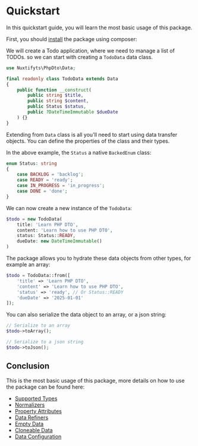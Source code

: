Quickstart
=

In this quickstart guide, you will learn the most basic usage of this package.

First, you should [install](https://github.com/nuxtifyts/php-dto?tab=readme-ov-file#installation) the package using composer:

We will create a Todo application, where we need to manage a list of TODOs. so we can start
with creating a `TodoData` data class.

```php
use Nuxtifyts\PhpDto\Data;

final readonly class TodoData extends Data
{
    public function __construct(
        public string $title,
        public string $content,
        public Status $status,
        public ?DateTimeImmutable $dueDate
    ) {}
}
```

Extending from `Data` class is all you'll need to start using data transfer objects. 
You can define the properties of the class and their types.

In the above example, the `Status` a native `BackedEnum` class:

```php
enum Status: string
{
    case BACKLOG = 'backlog';
    case READY = 'ready';
    case IN_PROGRESS = 'in_progress';
    case DONE = 'done';
}
```

We can now create a new instance of the `TodoData`:

```php
$todo = new TodoData(
    title: 'Learn PHP DTO',
    content: 'Learn how to use PHP DTO',
    status: Status::READY,
    dueDate: new DateTimeImmutable()
)
```

The package allows you to hydrate these data objects from other types, for example an array:

```php
$todo = TodoData::from([
    'title' => 'Learn PHP DTO',
    'content' => 'Learn how to use PHP DTO',
    'status' => 'ready', // Or Status::READY
    'dueDate' => '2025-01-01'
]);
```

You can also serialize the data object to an array, or a json string:

```php
// Serialize to an array
$todo->toArray();

// Serialize to a json string
$todo->toJson();
```

Conclusion
-

This is the most basic usage of this package, more details on how to use the package 
can be found here:

- [Supported Types](https://github.com/nuxtifyts/php-dto/blob/main/docs/SupportedTypes.md)
- [Normalizers](https://github.com/nuxtifyts/php-dto/blob/main/docs/Normalizers.md)
- [Property Attributes](https://github.com/nuxtifyts/php-dto/blob/main/docs/PropertyAttributes.md)
- [Data Refiners](https://github.com/nuxtifyts/php-dto/blob/main/docs/DataRefiners.md)
- [Empty Data](https://github.com/nuxtifyts/php-dto/blob/main/docs/EmptyData.md)
- [Cloneable Data](https://github.com/nuxtifyts/php-dto/blob/main/docs/CloneableData.md)
- [Data Configuration](https://github.com/nuxtifyts/php-dto/blob/main/docs/DataConfiguration.md)
